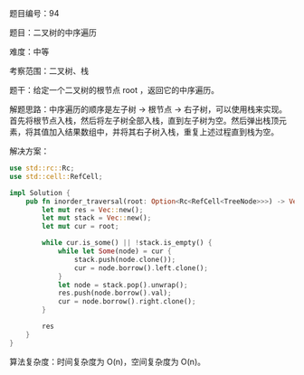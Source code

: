 题目编号：94

题目：二叉树的中序遍历

难度：中等

考察范围：二叉树、栈

题干：给定一个二叉树的根节点 root ，返回它的中序遍历。

解题思路：中序遍历的顺序是左子树 -> 根节点 -> 右子树，可以使用栈来实现。首先将根节点入栈，然后将左子树全部入栈，直到左子树为空。然后弹出栈顶元素，将其值加入结果数组中，并将其右子树入栈，重复上述过程直到栈为空。

解决方案：

```rust
use std::rc::Rc;
use std::cell::RefCell;

impl Solution {
    pub fn inorder_traversal(root: Option<Rc<RefCell<TreeNode>>>) -> Vec<i32> {
        let mut res = Vec::new();
        let mut stack = Vec::new();
        let mut cur = root;

        while cur.is_some() || !stack.is_empty() {
            while let Some(node) = cur {
                stack.push(node.clone());
                cur = node.borrow().left.clone();
            }
            let node = stack.pop().unwrap();
            res.push(node.borrow().val);
            cur = node.borrow().right.clone();
        }

        res
    }
}
```

算法复杂度：时间复杂度为 O(n)，空间复杂度为 O(n)。
